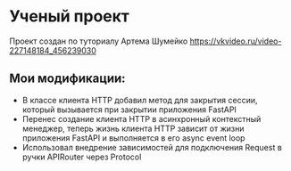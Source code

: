 # Ученый проект
Проект создан по туториалу Артема Шумейко https://vkvideo.ru/video-227148184_456239030

## Мои модификации:
* В классе клиента HTTP добавил метод для закрытия сессии, который вызывается при закрытии приложения FastAPI
* Перенес создание клиента HTTP в асинхронный контекстный менеджер, теперь жизнь клиента HTTP зависит от жизни приложения FastAPI и выполняется в его async event loop
* Использовал внедрение зависимостей для подключения Request в ручки APIRouter через Protocol
